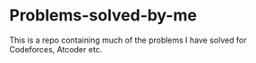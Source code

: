 # Problems-solved-by-me
This is a repo containing much of the problems I have solved for Codeforces, Atcoder etc. 

